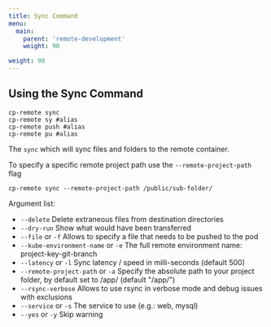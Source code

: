 ```yaml
---
title: Sync Command
menu:
  main:
    parent: 'remote-development'
    weight: 90

weight: 90
---
```

## Using the Sync Command

```
cp-remote sync
cp-remote sy #alias
cp-remote push #alias
cp-remote pu #alias
```

The `sync` which will sync files and folders to the remote container.

To specify a specific remote project path use the `--remote-project-path` flag
```
cp-remote sync --remote-project-path /public/sub-folder/
```

Argument list:
  
- `--delete` Delete extraneous files from destination directories
- `--dry-run` Show what would have been transferred
- `--file` or `-f` Allows to specify a file that needs to be pushed to the pod
- `--kube-environment-name` or `-e` The full remote environment name: project-key-git-branch
- `--latency` or `-l` Sync latency / speed in milli-seconds (default 500)
- `--remote-project-path` or `-a` Specify the absolute path to your project folder, by default set to /app/ (default "/app/")
- `--rsync-verbose` Allows to use rsync in verbose mode and debug issues with exclusions
- `--service` or `-s` The service to use (e.g.: web, mysql)
- `--yes` or `-y` Skip warning